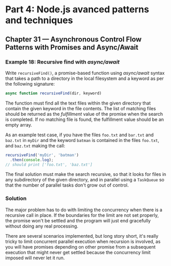 # Part 4: Node.js avanced patterns and techniques
## Chapter 31 &mdash; Asynchronous Control Flow Patterns with Promises and Async/Await
### Example 18: Recursive find with *async/await*

Write `recursiveFind()`, a promise-based function using *async/await* syntax that takes a path to a directory in the local filesystem and a keyword as per the following signature:
```javascript
async function recursiveFind(dir, keyword)
```

The function must find all the text files within the given directory that contain the given keyword in the file contents. The list of matching files should be returned as the *fulfillment* value of the promise when the search is completed. If no matching file is found, the fulfillment value should be an empty array.

As an example test case, if you have the files `foo.txt` and `bar.txt` and `baz.txt` in `myDir` and the keyword `batman` is contained in the files `foo.txt`, and `baz.txt` making the call:

```javascript
recursiveFind('myDir', 'batman')
  .then(console.log);
// should print ['foo.txt', 'baz.txt']
```

The final solution must make the search recursive, so that it looks for files in any subdirectory of the given directory, and in parallel using a `TaskQueue` so that the number of parallel tasks don't grow out of control.

### Solution
The major problem has to do with limiting the concurrency when there is a recursive call in place. If the boundaries for the limit are not set properly, the promise won't be settled and the program will just end gracefully without doing any real processing.

There are several scenarios implemented, but long story short, it's really tricky to limit concurrent parallel execution when recursion is involved, as you will have promises depending on other promise from a subsequent execution that might never get settled because the concurrency limit imposed will never let it run.